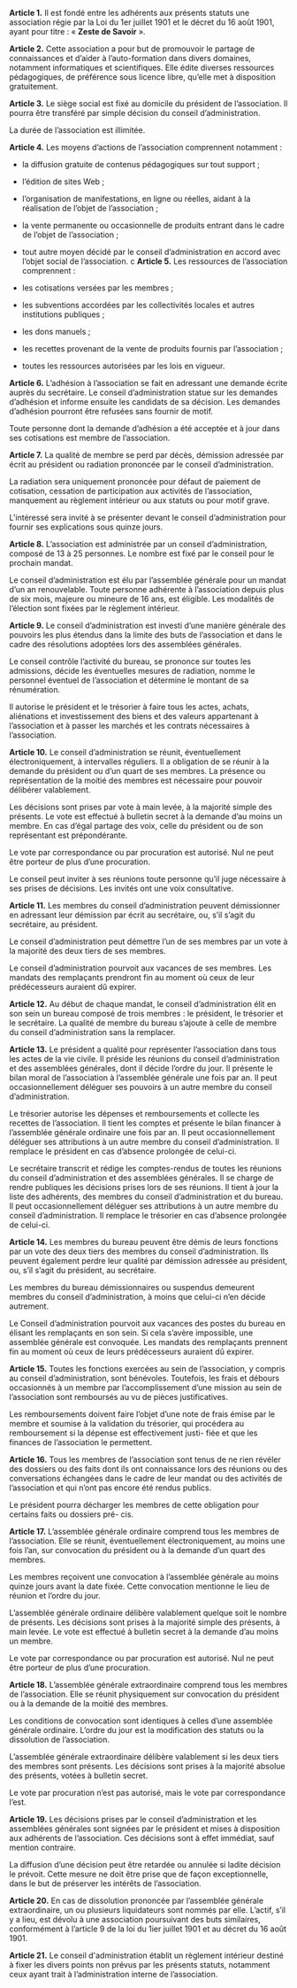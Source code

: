 **Article 1.** Il est fondé entre les adhérents aux
présents statuts une association régie par la Loi du
1er juillet 1901 et le décret du 16 août 1901, ayant
pour titre : « **Zeste de Savoir** ».

**Article 2.** Cette association a pour but de promouvoir
le partage de connaissances et d’aider à l’auto-formation
dans divers domaines, notamment informatiques et
scientifiques. Elle édite diverses ressources
pédagogiques, de préférence sous licence libre, qu’elle
met à disposition gratuitement.

**Article 3.** Le siège social est fixé au domicile du
président de l’association. Il pourra être transféré
par simple décision du conseil d’administration.

La durée de l’association est illimitée.

**Article 4.** Les moyens d’actions de l’association
comprennent notamment :

- la diffusion gratuite de contenus pédagogiques
sur tout support ;
- l’édition de sites Web ;
- l’organisation de manifestations, en ligne ou
réelles, aidant à la réalisation de l’objet de l’association ;
- la vente permanente ou occasionnelle de produits
entrant dans le cadre de l’objet de l’association ;
- tout autre moyen décidé par le conseil d’administration
en accord avec l’objet social de l’association.
c
**Article 5.** Les ressources de l’association comprennent :

- les cotisations versées par les membres ;
- les subventions accordées par les collectivités locales
et autres institutions publiques ;
- les dons manuels ;
- les recettes provenant de la vente de produits
fournis par l’association ;
- toutes les ressources autorisées par les lois en
vigueur.

**Article 6.** L’adhésion à l’association se fait en
adressant une demande écrite auprès du secrétaire.
Le conseil d’administration statue sur les
demandes d’adhésion et informe ensuite les candidats
de sa décision. Les demandes d’adhésion
pourront être refusées sans fournir de motif.

Toute personne dont la demande d’adhésion a été
acceptée et à jour dans ses cotisations est membre
de l’association.

**Article 7.** La qualité de membre se perd par décès,
démission adressée par écrit au président ou radiation
prononcée par le conseil d’administration.

La radiation sera uniquement prononcée pour défaut de
paiement de cotisation, cessation de participation
aux activités de l’association, manquement
au règlement intérieur ou aux statuts ou
pour motif grave.

L’intéressé sera invité à se présenter devant le conseil
d’administration pour fournir ses explications
sous quinze jours.

**Article 8.** L’association est administrée par un
conseil d’administration, composé de 13 à 25 personnes.
Le nombre est fixé par le conseil pour le
prochain mandat.

Le conseil d’administration est élu par l’assemblée
générale pour un mandat d’un an renouvelable.
Toute personne adhérente à l’association depuis
plus de six mois, majeure ou mineure de 16 ans,
est éligible. Les modalités de l’élection sont fixées
par le règlement intérieur.

**Article 9.** Le conseil d’administration est investi
d’une manière générale des pouvoirs les plus étendus
dans la limite des buts de l’association et dans
le cadre des résolutions adoptées lors des assemblées
générales.

Le conseil contrôle l’activité du bureau, se
prononce sur toutes les admissions, décide les
éventuelles mesures de radiation, nomme le personnel
éventuel de l’association et détermine le
montant de sa rénumération.

Il autorise le président et le trésorier à faire tous
les actes, achats, aliénations et investissement des
biens et des valeurs appartenant à l’association et
à passer les marchés et les contrats nécessaires à
l’association.

**Article 10.** Le conseil d’administration se réunit,
éventuellement électroniquement, à intervalles
réguliers. Il a obligation de se réunir à la demande
du président ou d’un quart de ses membres. La
présence ou représentation de la moitié des membres
est nécessaire pour pouvoir délibérer valablement.

Les décisions sont prises par vote à main levée, à la
majorité simple des présents. Le vote est effectué à
bulletin secret à la demande d’au moins un membre.
En cas d’égal partage des voix, celle du président
ou de son représentant est prépondérante.

Le vote par correspondance ou par procuration est
autorisé. Nul ne peut être porteur de plus d’une
procuration.

Le conseil peut inviter à ses réunions toute personne
qu’il juge nécessaire à ses prises de décisions.
Les invités ont une voix consultative.

**Article 11.** Les membres du conseil d’administration
peuvent démissionner en adressant leur
démission par écrit au secrétaire, ou, s’il s’agit du
secrétaire, au président.

Le conseil d’administration peut démettre l’un de
ses membres par un vote à la majorité des deux
tiers de ses membres.

Le conseil d’administration pourvoit aux vacances
de ses membres. Les mandats des remplaçants
prendront fin au moment où ceux de leur
prédécesseurs auraient dû expirer.

**Article 12.** Au début de chaque mandat, le conseil
d’administration élit en son sein un bureau composé
de trois membres : le président, le trésorier
et le secrétaire. La qualité de membre du bureau
s’ajoute à celle de membre du conseil d’administration
sans la remplacer.

**Article 13.** Le président a qualité pour représenter
l’association dans tous les actes de la vie civile.
Il préside les réunions du conseil d’administration
et des assemblées générales, dont il décide l’ordre
du jour. Il présente le bilan moral de l’association
à l’assemblée générale une fois par an. Il peut occasionnellement
déléguer ses pouvoirs à un autre
membre du conseil d’administration.

Le trésorier autorise les dépenses et remboursements
et collecte les recettes de l’association. Il
tient les comptes et présente le bilan financer à
l’assemblée générale ordinaire une fois par an. Il
peut occasionnellement déléguer ses attributions
à un autre membre du conseil d’administration. Il
remplace le président en cas d’absence prolongée
de celui-ci.

Le secrétaire transcrit et rédige les comptes-rendus
de toutes les réunions du conseil d’administration
et des assemblées générales. Il se charge de rendre
publiques les décisions prises lors de ses réunions.
Il tient à jour la liste des adhérents, des membres
du conseil d’administration et du bureau. Il peut
occasionnellement déléguer ses attributions à un
autre membre du conseil d’administration. Il remplace
le trésorier en cas d’absence prolongée de
celui-ci.

**Article 14.** Les membres du bureau peuvent être
démis de leurs fonctions par un vote des deux tiers
des membres du conseil d’administration. Ils peuvent
également perdre leur qualité par démission
adressée au président, ou, s’il s’agit du président,
au secrétaire.

Les membres du bureau démissionnaires ou suspendus
demeurent membres du conseil d’administration,
à moins que celui-ci n’en décide
autrement.

Le Conseil d’administration pourvoit aux vacances
des postes du bureau en élisant les remplaçants
en son sein. Si cela s’avère impossible,
une assemblée générale est convoquée. Les mandats
des remplaçants prennent fin au moment où
ceux de leurs prédécesseurs auraient dû expirer.

**Article 15.** Toutes les fonctions exercées au sein de
l’association, y compris au conseil d’administration,
sont bénévoles. Toutefois, les frais et débours
occasionnés à un membre par l’accomplissement
d’une mission au sein de l’association sont remboursés
au vu de pièces justificatives.

Les remboursements doivent faire l’objet d’une
note de frais émise par le membre et soumise à
la validation du trésorier, qui procédera au remboursement
si la dépense est effectivement justi-
fiée et que les finances de l’association le permettent.

**Article 16.** Tous les membres de l’association sont
tenus de ne rien révéler des dossiers ou des faits
dont ils ont connaissance lors des réunions ou
des conversations échangées dans le cadre de leur
mandat ou des activités de l’association et qui
n’ont pas encore été rendus publics.

Le président pourra décharger les membres de
cette obligation pour certains faits ou dossiers pré-
cis.

**Article 17.** L’assemblée générale ordinaire comprend
tous les membres de l’association. Elle
se réunit, éventuellement électroniquement, au
moins une fois l’an, sur convocation du président
ou à la demande d’un quart des membres.

Les membres reçoivent une convocation à l’assemblée
générale au moins quinze jours avant la date
fixée. Cette convocation mentionne le lieu de réunion
et l’ordre du jour.

L’assemblée générale ordinaire délibère valablement
quelque soit le nombre de présents. Les décisions
sont prises à la majorité simple des présents,
à main levée. Le vote est effectué à bulletin secret
à la demande d’au moins un membre.

Le vote par correspondance ou par procuration est
autorisé. Nul ne peut être porteur de plus d’une
procuration.

**Article 18.** L’assemblée générale extraordinaire
comprend tous les membres de l’association. Elle
se réunit physiquement sur convocation du président
ou à la demande de la moitié des membres.

Les conditions de convocation sont identiques à
celles d’une assemblée générale ordinaire. L’ordre
du jour est la modification des statuts ou la dissolution
de l’association.

L’assemblée générale extraordinaire délibère valablement
si les deux tiers des membres sont
présents. Les décisions sont prises à la majorité absolue
des présents, votées à bulletin secret.

Le vote par procuration n’est pas autorisé, mais le
vote par correspondance l’est.

**Article 19.** Les décisions prises par le conseil
d’administration et les assemblées générales sont
signées par le président et mises à disposition aux
adhérents de l’association. Ces décisions sont à effet
immédiat, sauf mention contraire.

La diffusion d’une décision peut être retardée ou
annulée si ladite décision le prévoit. Cette mesure
ne doit être prise que de façon exceptionnelle, dans
le but de préserver les intérêts de l’association.

**Article 20.** En cas de dissolution prononcée
par l’assemblée générale extraordinaire, un ou
plusieurs liquidateurs sont nommés par elle. L’actif,
s’il y a lieu, est dévolu à une association poursuivant
des buts similaires, conformément à l’article
9 de la loi du 1ier juillet 1901 et au décret du
16 août 1901.

**Article 21.** Le conseil d'administration établit un règlement
intérieur destiné à fixer les divers points non
prévus par les présents statuts, notamment ceux
ayant trait à l’administration interne de l’association.

